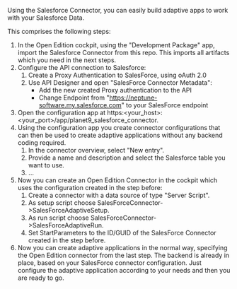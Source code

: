 Using the Salesforce Connector, you can easily build adaptive apps to work with your Salesforce Data.

This comprises the following steps:

1) In the Open Edition cockpit, using the "Development Package" app, import the Salesforce Connector from this repo. This imports all artifacts which you need in the next steps.
2) Configure the API connection to Salesforce:
    1) Create a Proxy Authentication to SalesForce, using oAuth 2.0
    2) Use API Designer and open "SalesForce Connector Metadata":
        - Add the new created Proxy authentication to the API
        - Change Endpoint from "https://neptune-software.my.salesforce.com" to your SalesForce endpoint
3) Open the configuration app at https:<your_host>:<your_port>/app/planet9_salesforce_connector.
4) Using the configuration app you create connector configurations that can then be used to create adaptive applications without any backend coding required.
    1) In the connector overview, select "New entry".
    2) Provide a name and description and select the Salesforce table you want to use.
    3) ...
 5) Now you can create an Open Edition Connector in the cockpit which uses the configuration created in the step before:
    1) Create a connector with a data source of type "Server Script".
    2) As setup script choose SalesForceConnector->SalesForceAdaptiveSetup.
    3) As run script choose SalesForceConnector->SalesForceAdaptiveRun.
    4) Set StartParameters to the ID/GUID of the SalesForce Connector created in the step before.
 6) Now you can create adaptive applications in the normal way, specifying the Open Edition connector from the last step. The backend is already in place, based on your SalesForce connector configuration. Just configure the adaptive application according to your needs and then you are ready to go. 
 